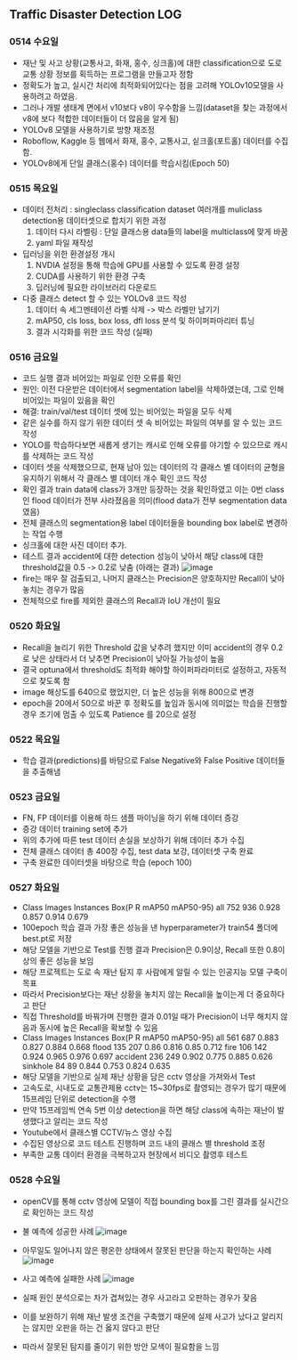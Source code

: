 ## Traffic Disaster Detection LOG

### 0514 수요일
- 재난 및 사고 상황(교통사고, 화재, 홍수, 싱크홀)에 대한 classification으로 도로 교통 상황 정보를 획득하는 프로그램을 만들고자 정함
- 정확도가 높고, 실시간 처리에 최적화되어있다는 점을 고려해 YOLOv10모델을 사용하려고 하였음. 
- 그러나 개발 생태계 면에서 v10보다 v8이 우수함을 느낌(dataset을 찾는 과정에서 v8에 보다 적합한 데이터들이 더 많음을 알게 됨)
- YOLOv8 모델을 사용하기로 방향 재조정
- Roboflow, Kaggle 등 웹에서 화재, 홍수, 교통사고, 싵크홀(포트홀) 데이터를 수집함.
- YOLOv8에게 단일 클래스(홍수) 데이터를 학습시킴(Epoch 50)

### 0515 목요일
- 데이터 전처리 : singleclass classification dataset 여러개를 muliclass detection용 데이터셋으로 합치기 위한 과정
  1. 데이터 다시 라벨링 : 단일 클래스용 data들의 label을 multiclass에 맞게 바꿈
  2. yaml 파일 재작성
- 딥러닝을 위한 환경설정 개시
  1. NVDIA 설정을 통해 학습에 GPU를 사용할 수 있도록 환경 설정
  2. CUDA를 사용하기 위한 환경 구축
  3. 딥러닝에 필요한 라이브러리 다운로드
- 다중 클래스 detect 할 수 있는 YOLOv8 코드 작성
  1. 데이터 속 세그멘테이션 라벨 삭제 -> 박스 라벨만 남기기
  2. mAP50, cls loss, box loss, dfl loss 분석 및 하이퍼파마리터 튜닝
  3. 결과 시각화를 위한 코드 작성 (실패)

### 0516 금요일
- 코드 실행 결과 비어있는 파일로 인한 오류를 확인
- 원인: 이전 다운받은 데이터에서 segmentation label을 삭제하였는데, 그로 인해 비어있는 파일이 있음을 확인
- 해결: train/val/test 데이터 셋에 있는 비어있는 파일을 모두 삭제
- 같은 실수를 하지 않기 위한 데이터 셋 속 비어있는 파일의 여부를 알 수 있는 코드 작성
- YOLO를 학습하다보면 새롭게 생기는 캐시로 인해 오류를 야기할 수 있으므로 캐시를 삭제하는 코드 작성
- 데이터 셋을 삭제했으므로, 현재 남아 있는 데이터의 각 클래스 별 데이터의 균형을 유지하기 위해서 각 클래스 별 데이터 개수 확인 코드 작성
- 확인 결과 train data에 class가 3개만 등장하는 것을 확인하였고 이는 0번 class인 flood 데이터가 전부 사라졌음을 의미(flood data가 전부 segmentation data였음)
- 전체 클래스의 segmentation용 label 데이터들을 bounding box label로 변경하는 작업 수행
- 싱크홀에 대한 사진 데이터 추가.
- 테스트 결과 accident에 대한 detection 성능이 낮아서 해당 class에 대한 threshold값을 0.5 -> 0.2로 낮춤 (아래는 결과)
  ![image](https://github.com/user-attachments/assets/50828a15-af8a-49ae-84f1-8e871fcca0a7)
- fire는 매우 잘 검출되고, 나머지 클래스는 Precision은 양호하지만 Recall이 낮아 놓치는 경우가 많음
- 전체적으로 fire를 제외한 클래스의 Recall과 IoU 개선이 필요

### 0520 화요일
- Recall을 늘리기 위한 Threshold 값을 낮추려 했지만 이미 accident의 경우 0.2로 낮은 상태라서 더 낮추면 Precision이 낮아질 가능성이 높음
- 결국 optuna에서 threshold도 최적화 해야할 하이퍼파라미터로 설정하고, 자동적으로 찾도록 함
- image 해상도를 640으로 했었지만, 더 높은 성능을 위해 800으로 변경
- epoch을 20에서 50으로 바꾼 후 정확도를 높임과 동시에 의미없는 학습을 진행할 경우 조기에 멈출 수 있도록 Patience 를 20으로 설정

### 0522 목요일
- 학습 결과(predictions)를 바탕으로 False Negative와 False Positive 데이터들을 추출해냄

### 0523 금요일
- FN, FP 데이터를 이용해 하드 샘플 마이닝을 하기 위해 데이터 증강
- 증강 데이터 training set에 추가
- 위의 추가에 따른 test 데이터 손실을 보상하기 위해 데이터 추가 수집
- 전체 클래스 데이터 총 400장 수집, test data 보강, 데이터셋 구축 완료
- 구축 완료한 데이터셋을 바탕으로 학습 (epoch 100)

### 0527 화요일
- Class     Images   Instances      Box(P          R      mAP50  mAP50-95)
    all        752         936      0.928      0.857      0.914      0.679
- 100epoch 학습 결과 가장 좋은 성능을 낸 hyperparameter가 train54 폴더에 best.pt로 저장
- 해당 모델을 기반으로 Test를 진행 결과 Precision은 0.9이상, Recall 또한 0.8이상의 좋은 성능을 보임
- 해당 프로젝트는 도로 속 재난 탐지 후 사람에게 알릴 수 있는 인공지능 모델 구축이 목표
- 따라서 Precision보다는 재난 상황을 놓치지 않는 Recall을 높이는게 더 중요하다고 판단
- 직접 Threshold를 바꿔가며 진행한 결과 0.01일 때가 Precision이 너무 해치지 않음과 동시에 높은 Recall을 확보할 수 있음
- Class     Images  Instances      Box(P          R      mAP50  mAP50-95)
  all          561        687      0.883      0.827      0.884      0.668
  flood        135        207       0.86      0.816       0.85      0.712
  fire         106        142      0.924      0.965      0.976      0.697
  accident     236        249      0.902      0.775      0.885      0.626
  sinkhole      84         89      0.844      0.753      0.824      0.635
- 해당 모델을 기반으로 실제 재난 상황을 담은 cctv 영상을 가져와서 Test
- 고속도로, 시내도로 교통관제용 cctv는 15~30fps로 촬영되는 경우가 많기 때문에 15프레임 단위로 detection을 수행
- 만약 15프레임씩 연속 5번 이상 detection을 하면 해당 class에 속하는 재난이 발생했다고 알리는 코드 작성
- Youtube에서 클래스별 CCTV/뉴스 영상 수집
- 수집된 영상으로 코드 테스트 진행하며 코드 내의 클래스 별 threshold 조정
- 부족한 교통 데이터 환경을 극복하고자 현장에서 비디오 촬영후 테스트

### 0528 수요일
- openCV를 통해 cctv 영상에 모델이 직접 bounding box를 그린 결과를 실시간으로 확인하는 코드 작성
- 불 예측에 성공한 사례
  ![image](https://github.com/user-attachments/assets/b4afe271-f065-4294-a9a6-b129a5f737df)

- 아무일도 일어나지 않은 평온한 상태에서 잘못된 판단을 하는지 확인하는 사례
  ![image](https://github.com/user-attachments/assets/02d4bc20-1b85-440a-a7f9-6904a73837ff)

- 사고 예측에 실패한 사례
  ![image](https://github.com/user-attachments/assets/d418e26d-9245-47db-a3da-2b786ca8458e)
- 실패 원인 분석으로는 차가 겹쳐있는 경우 사고라고 오판하는 경우가 잦음
- 이를 보완하기 위해 재난 발생 조건을 구축했기 때문에 실제 사고가 났다고 알리지는 않지만 오판을 하는 건 옳지 않다고 판단
- 따라서 잘못된 탐지를 줄이기 위한 방안 모색이 필요함을 느낌



